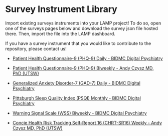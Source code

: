 # Survey Instrument Library

Import existing surveys instruments into your LAMP project! To do so, open one of the surveys pages below and download the survey json file hosted there. Then, import the file into the LAMP dashboard.

If you have a survey instrument that you would like to contribute to the repository, please contact us!

- [Patient Health Questionnaire-9 (PHQ-9) Daily - BIDMC Digital Psychiatry](assets/phq9.json.zip)

- [Patient Health Questionnaire-9 (PHQ-9) Biweekly - Andy Czysz MD, PhD (UTSW)](assets/phq9_biweekly.json.zip)

- [Generalized Anxiety Disorder-7 (GAD-7) Daily - BIDMC Digital Psychiatry](assets/gad7.json.zip)

- [Pittsburgh Sleep Quality Index (PSQI) Monthly - BIDMC Digital Psychiatry](assets/psqi.json.zip)

- [Warning Signal Scale (WSS) Biweekly - BIDMC Digital Psychiatry](assets/wss.json.zip)

- [Concie Health Risk Tracking Self-Report 16 (CHRT-SR16) Weekly - Andy Czysz MD, PhD (UTSW)](assets/chrt-sr16.json.zip)
